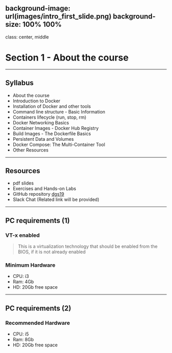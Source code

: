 background-image: url(images/intro_first_slide.png)
background-size: 100% 100%
---
class: center, middle
# Section 1 - About the course
---

## Syllabus
- About the course
- Introduction to Docker
- Installation of Docker and other tools
- Command line structure - Basic Information
- Containers lifecycle (run, stop, rm)
- Docker Networking Basics
- Container Images - Docker Hub Registry
- Build Images - The Dockerfile Basics
- Persistent Data and Volumes
- Docker Compose: The Multi-Container Tool
- Other Resources
---

## Resources
 - pdf slides
 - Exercises and Hands-on Labs 
 - GitHub repository [dgs19](https://github.com/gerassimos/dgs19)
 - Slack Chat (Related link will be provided)

---

## PC requirements (1)
### VT-x enabled 
 > This is a virtualization technology that should be enabled from the BIOS, if it is not already enabled

### Minimum Hardware
 - CPU: i3
 - Ram: 4Gb
 - HD: 20Gb free space
---

## PC requirements (2)
### Recommended Hardware
- CPU: i5
- Ram: 8Gb
- HD: 20Gb free space